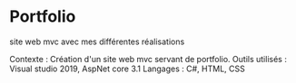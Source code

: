 # Portfolio
site web mvc avec mes différentes réalisations

Contexte : Création d'un site web mvc servant de portfolio.
Outils utilisés : Visual studio 2019, AspNet core 3.1
Langages : C#, HTML, CSS
